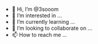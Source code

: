 - 👋 Hi, I’m @3sooom
- 👀 I’m interested in ...
- 🌱 I’m currently learning ...
- 💞️ I’m looking to collaborate on ...
- 📫 How to reach me ...

<!---
3sooom/3sooom is a ✨ special ✨ repository because its `README.md` (this file) appears on your GitHub profile.
You can click the Preview link to take a look at your changes.
--->
